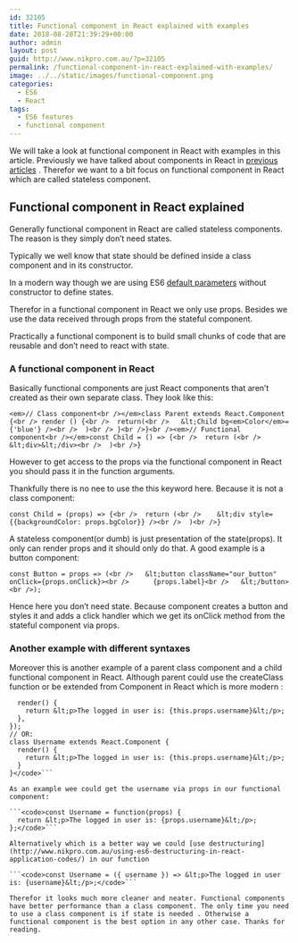 ```yaml
---
id: 32105
title: Functional component in React explained with examples
date: 2018-08-28T21:39:29+00:00
author: admin
layout: post
guid: http://www.nikpro.com.au/?p=32105
permalink: /functional-component-in-react-explained-with-examples/
image: ../../static/images/functional-component.png
categories:
  - ES6
  - React
tags:
  - ES6 features
  - functional component
---
```

We will take a look at functional component in React with examples in this article. Previously we have talked about components in React in [previous](http://www.nikpro.com.au/react-component-building-blocks-simple-explanation-part-1/) [articles](http://www.nikpro.com.au/more-on-react-components-with-examples/) . Therefor we want to a bit focus on functional component in React which are called stateless component.

## Functional component in React explained

Generally functional component in React are called stateless components. The reason is they simply don&#8217;t need states. 

Typically we well know that state should be defined inside a class component and in its constructor.

In a modern way though we are using ES6 [default parameters](http://www.nikpro.com.au/default-parameters-in-javascript-es6-explained/) without constructor to define states. 

Therefor in a functional component in React we only use props. Besides we use the data received through props from the stateful component.

Practically a functional component is to build small chunks of code that are reusable and don&#8217;t need to react with state. 

### A functional component in React

Basically functional components are just React components that aren’t created as their own separate class. They look like this:

```<em>// Class component<br /></em>class Parent extends React.Component {<br /> render () {<br />  return(<br />   &lt;Child bg<em>Color</em>={'blue'} /><br />  )<br /> }<br />}<br /><em>// Functional component<br /></em>const Child = () => {<br />  return (<br />    &lt;div>&lt;/div><br />  )<br />}```

However to get access to the props via the functional component in React you should pass it in the function arguments. 

Thankfully there is no nee to use the this keyword here. Because it is not a class component:

```const Child = (props) => {<br />  return (<br />    &lt;div style={{backgroundColor: props.bgColor}} /><br />  )<br />}```

A stateless component(or dumb) is just presentation of the state(props). It only can render props and it should only do that. A good example is a button component: 

```const Button = props => (<br />   &lt;button className="our_button" onClick={props.onClick}><br />      {props.label}<br />   &lt;/button><br />);```

Hence here you don&#8217;t need state. Because component creates a button and styles it and adds a click handler which we get its onClick method from the stateful component via props.

### Another example with different syntaxes

Moreover this is another example of a parent class component and a child functional component in React. Although parent could use the createClass function or be extended from Component in React which is more modern :

```<code>const Username = React.createClass({
  render() {
    return &lt;p>The logged in user is: {this.props.username}&lt;/p>;
  },
});
// OR:
class Username extends React.Component {
  render() {
    return &lt;p>The logged in user is: {this.props.username}&lt;/p>;
  }
}</code>```

As an example wee could get the username via props in our functional component:

```<code>const Username = function(props) {
  return &lt;p>The logged in user is: {props.username}&lt;/p>;
};</code>```

Alternatively which is a better way we could [use destructuring](http://www.nikpro.com.au/using-es6-destructuring-in-react-application-codes/) in our function

```<code>const Username = ({ username }) => &lt;p>The logged in user is: {username}&lt;/p>;</code>```

Therefor it looks much more cleaner and neater. Functional components have better performance than a class component. The only time you need to use a class component is if state is needed . Otherwise a functional component is the best option in any other case. Thanks for reading.